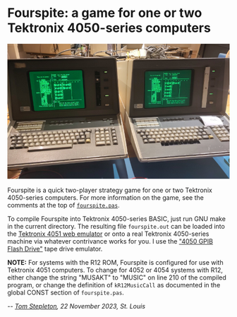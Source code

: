 Fourspite: a game for one or two Tektronix 4050-series computers
================================================================

![Two Tektronix 4051 computers after a round of Fourspite has been won](
fourspite.jpg
"Two Tektronix 4051 computers after a round of Fourspite has been won")

Fourspite is a quick two-player strategy game for one or two Tektronix
4050-series computers. For more information on the game, see the comments
at the top of [`fourspite.pas`](fourspite.pas).

To compile Fourspite into Tektronix 4050-series BASIC, just run GNU make in
the current directory. The resulting file `fourspite.out` can be loaded into
the [Tektronix 4051 web emulator](
https://jonbstanley.github.io/Tek405xEmulator/jsTEKTRONIX4051.html) or onto
a real Tektronix 4050-series machine via whatever contrivance works for you.
I use the ["4050 GPIB Flash Drive"](
https://github.com/mmcgraw74/Tektronix-4050-GPIB-Flash-Drive) tape drive
emulator.

**NOTE:** For systems with the R12 ROM, Fourspite is configured for use with
Tektronix 4051 computers. To change for 4052 or 4054 systems with R12, either
change the string "MUSAKT" to "MUSIC" on line 210 of the compiled program, or
change the definition of `kR12MusicCall` as documented in the global CONST
section of `fourspite.pas`.


-- _[Tom Stepleton](mailto:stepleton@gmail.com), 22 November 2023, St. Louis_
